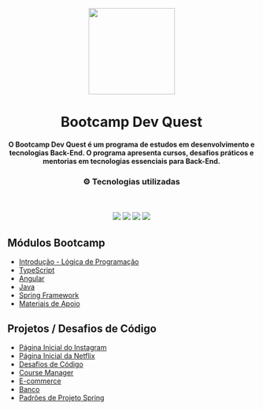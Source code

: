 <div align="center">
<img src="https://www.google.com/url?sa=i&url=https%3A%2F%2Fhotmart.com%2Fpt-br%2Fmarketplace%2Fprodutos%2Fdevquest-dev-em-dobro%2FI56659685O&psig=AOvVaw0dcVhifCzC9pCJh2ZBEW0H&ust=1664135389609000&source=images&cd=vfe&ved=0CAwQjRxqFwoTCNDdldGZrvoCFQAAAAAdAAAAABAO" width="175px"> 
</div>
<h1 align="center">Bootcamp Dev Quest</h1>
<h4 align="center">O Bootcamp Dev Quest é um programa de estudos em desenvolvimento e tecnologias Back-End. O programa apresenta cursos, desafios práticos e mentorias em tecnologias essenciais para  Back-End.</h4>

<h3 align="center">
⚙️ Tecnologias utilizadas

<p>&nbsp;</p>
<img src="https://img.shields.io/badge/git-%23F05033.svg?style=for-the-badge&logo=git&logoColor=white"/>
<img src="https://img.shields.io/badge/html5-%23E34F26.svg?style=for-the-badge&logo=html5&logoColor=white"/>
<img src="https://img.shields.io/badge/css3-%231572B6.svg?style=for-the-badge&logo=css3&logoColor=white"/>
<img src="https://img.shields.io/badge/javascript-%23323330.svg?style=for-the-badge&logo=javascript&logoColor=%23F7DF1E">

</h3>

## Módulos Bootcamp
- [Introdução - Lógica de Programação](https://github.com/luispaulobrito/Santander_FullStack_Developer/tree/main/Introdu%C3%A7%C3%A3o%20-%20L%C3%B3gica%20de%20Programa%C3%A7%C3%A3o)
- [TypeScript](https://github.com/luispaulobrito/Santander_FullStack_Developer/tree/main/TypeScript)
- [Angular](https://github.com/luispaulobrito/Santander_FullStack_Developer/tree/main/Angular-DIO)
- [Java](https://github.com/luispaulobrito/Santander_FullStack_Developer/tree/main/JAVA)
- [Spring Framework](https://github.com/luispaulobrito/Santander_FullStack_Developer/tree/main/Spring%20Framework)
- [Materiais de Apoio](https://github.com/luispaulobrito/Santander_FullStack_Developer/tree/main/Materiais%20de%20Apoio)

## Projetos / Desafios de Código

- [Página Inicial do Instagram](https://github.com/luispaulobrito/instagram-clone-dio)
- [Página Inicial da Netflix](https://github.com/luispaulobrito/netflix-clone)
- [Desafios de Código](https://github.com/luispaulobrito/Santander_FullStack_Developer/tree/main/Desafios%20de%20C%C3%B3digo)
- [Course Manager](https://github.com/luispaulobrito/Santander_FullStack_Developer/tree/main/Angular-DIO/course-manager-master)
- [E-commerce](https://github.com/luispaulobrito/Santander_FullStack_Developer/tree/main/Angular-DIO/E-commerce/bookstore-frontend)
- [Banco](https://github.com/luispaulobrito/Santander_FullStack_Developer/tree/main/JAVA/Projeto%20Banco)
- [Padrões de Projeto Spring](https://github.com/luispaulobrito/Santander_FullStack_Developer/tree/main/Spring%20Framework/lab-padroes-projeto-spring-main)
